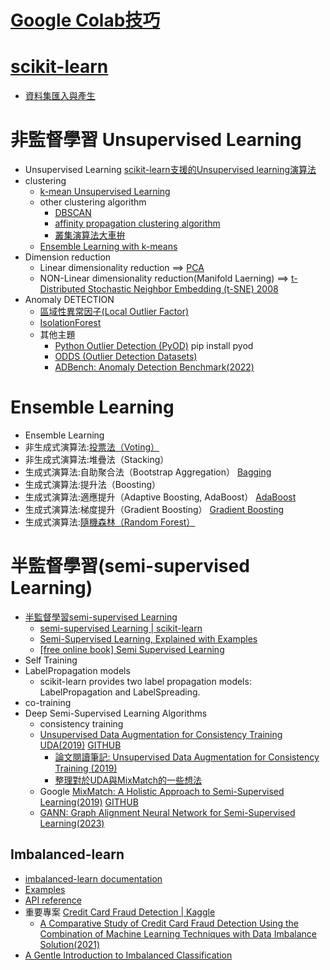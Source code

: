 # [Google Colab技巧](https://github.com/TaiwanHolyHigh/AI4H2022/blob/main/week4_%E6%A9%9F%E5%99%A8%E5%AD%B8%E7%BF%922/GoogleColabUsage.md)
# [scikit-learn](./scikit-learn.md)
  - [資料集匯入與產生](./Datasets.md)
# 非監督學習 Unsupervised Learning
- Unsupervised Learning [scikit-learn支援的Unsupervised learning演算法](./Unsupervised.md)
- clustering
  - [k-mean Unsupervised Learning](./K-means.md)
  - other clustering algorithm 
    - [DBSCAN](./DBSCAN.md)
    - [affinity propagation clustering algorithm](./AffinityPropagationclustering.md)
    - [叢集演算法大車拚](ClusteringALL.md)
  - [Ensemble Learning with k-means](./EnsembleLearning_k-means.md)
- Dimension reduction
  - Linear dimensionality reduction  ==> [PCA](./PCA.md)
  - NON-Linear dimensionality reduction(Manifold Laerning) ==> [t-Distributed Stochastic Neighbor Embedding (t-SNE) 2008](./tsne.md)
- Anomaly DETECTION
  - [區域性異常因子(Local Outlier Factor)](./lof.md)
  - [IsolationForest](./IsolationForest.md)
  - 其他主題
    - [Python Outlier Detection (PyOD)](https://github.com/yzhao062/pyod)  pip install pyod
    - [ODDS (Outlier Detection Datasets)](http://odds.cs.stonybrook.edu) 
    - [ADBench: Anomaly Detection Benchmark(2022)](https://www.andrew.cmu.edu/user/yuezhao2/papers/22-neurips-adbench.pdf)
# Ensemble Learning
- Ensemble Learning
- 非生成式演算法:[投票法（Voting）](./Voting.md)
- 非生成式演算法:堆疊法（Stacking）
- 生成式演算法:自助聚合法（Bootstrap Aggregation） [Bagging](./Bagging.md)
- 生成式演算法:提升法（Boosting）
- 生成式演算法:適應提升（Adaptive Boosting, AdaBoost） [AdaBoost](./AdaBoost.md)
- 生成式演算法:梯度提升（Gradient Boosting） [Gradient Boosting](./GradientBoosting.md)
- 生成式演算法:[隨機森林（Random Forest）](./RF.md)

# 半監督學習(semi-supervised Learning)
- [半監督學習semi-supervised Learning](./Semi-supervised_learning.md)
  - [semi-supervised Learning | scikit-learn](https://scikit-learn.org/stable/modules/semi_supervised.html)
  - [Semi-Supervised Learning, Explained with Examples](https://www.altexsoft.com/blog/semi-supervised-learning/)
  - [[free online book] Semi Supervised Learning](http://www.acad.bg/ebook/ml/MITPress-%20SemiSupervised%20Learning.pdf)
- Self Training
- LabelPropagation models
  - scikit-learn provides two label propagation models: LabelPropagation and LabelSpreading. 
- co-training
- Deep Semi-Supervised Learning Algorithms
  - consistency training
  - [Unsupervised Data Augmentation for Consistency Training UDA(2019)](https://arxiv.org/abs/1904.12848)  [GITHUB](https://github.com/google-research/uda)
    - [論文閱讀筆記: Unsupervised Data Augmentation for Consistency Training (2019)](https://good74152.medium.com/%E8%AB%96%E6%96%87%E9%96%B1%E8%AE%80%E7%AD%86%E8%A8%98-unsupervised-data-augmentation-for-consistency-training-2019-a72cc30b5f8c) 
    - [整理對於UDA與MixMatch的一些想法](https://good74152.medium.com/%E6%95%B4%E7%90%86%E5%B0%8D%E6%96%BCuda%E8%88%87mixmatch%E7%9A%84%E4%B8%80%E4%BA%9B%E6%83%B3%E6%B3%95-cf31721f4120)
  - Google [MixMatch: A Holistic Approach to Semi-Supervised Learning(2019)](https://arxiv.org/abs/1905.02249) [GITHUB](https://github.com/google-research/mixmatch)
  - [GANN: Graph Alignment Neural Network for Semi-Supervised Learning(2023)]()

## Imbalanced-learn
- [imbalanced-learn documentation](https://imbalanced-learn.org/stable/)
- [Examples](https://imbalanced-learn.org/stable/auto_examples/index.html)
- [API reference](https://imbalanced-learn.org/stable/references/index.html)
- 重要專案 [Credit Card Fraud Detection | Kaggle](https://www.kaggle.com/datasets/mlg-ulb/creditcardfraud)
  - [A Comparative Study of Credit Card Fraud Detection Using the Combination of Machine Learning Techniques with Data Imbalance Solution(2021)](https://www.researchgate.net/publication/353017833_A_Comparative_Study_of_Credit_Card_Fraud_Detection_Using_the_Combination_of_Machine_Learning_Techniques_with_Data_Imbalance_Solution) 
- [A Gentle Introduction to Imbalanced Classification](https://machinelearningmastery.com/what-is-imbalanced-classification/)
